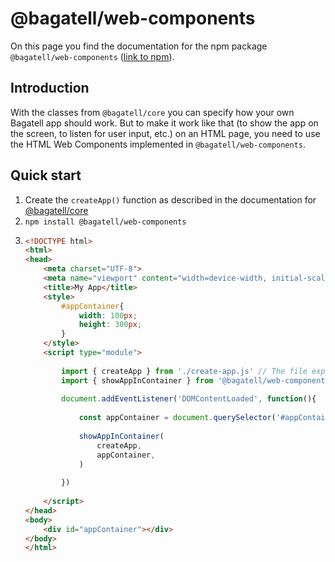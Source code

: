 # @bagatell/web-components
On this page you find the documentation for the npm package `@bagatell/web-components` ([link to npm](https://www.npmjs.com/package/@bagatell/web-components)).



## Introduction
With the classes from `@bagatell/core` you can specify how your own Bagatell app should work. But to make it work like that (to show the app on the screen, to listen for user input, etc.) on an HTML page, you need to use the HTML Web Components implemented in `@bagatell/web-components`.



## Quick start
1. Create the `createApp()` function as described in the documentation for [@bagatell/core](../core/)
1. `npm install @bagatell/web-components`
2. 
	```html
	<!DOCTYPE html>
	<html>
	<head>
		<meta charset="UTF-8">
		<meta name="viewport" content="width=device-width, initial-scale=1.0">
		<title>My App</title>
		<style>
			#appContainer{
				width: 100px;
				height: 300px;
			}
		</style>
		<script type="module">
			
			import { createApp } from './create-app.js' // The file exporting your createApp() function.
			import { showAppInContainer } from '@bagatell/web-components' // Can't load the package like this in a web browser, but you get the idea.
			
			document.addEventListener('DOMContentLoaded', function(){
				
				const appContainer = document.querySelector('#appContainer')
				
				showAppInContainer(
					createApp,
					appContainer,
				)
				
			})
			
		</script>
	</head>
	<body>
		<div id="appContainer"></div>
	</body>
	</html>
	```
